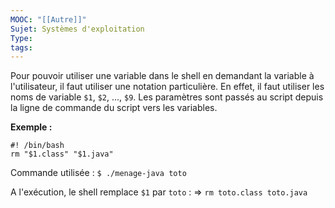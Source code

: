 ```yaml
---
MOOC: "[[Autre]]"
Sujet: Systèmes d'exploitation
Type: 
tags:
---
```

Pour pouvoir utiliser une variable dans le shell en demandant la variable à l'utilisateur, il faut utiliser une notation particulière. En effet, il faut utiliser les noms de variable `$1`, `$2`, ..., `$9`. Les paramètres sont passés au script depuis la ligne de commande du script vers les variables.

**Exemple :** 
```Shell
#! /bin/bash
rm "$1.class" "$1.java"
```

Commande utilisée : `$ ./menage-java toto`

A l'exécution, le shell remplace `$1` par `toto` :
⇒ `rm toto.class toto.java`